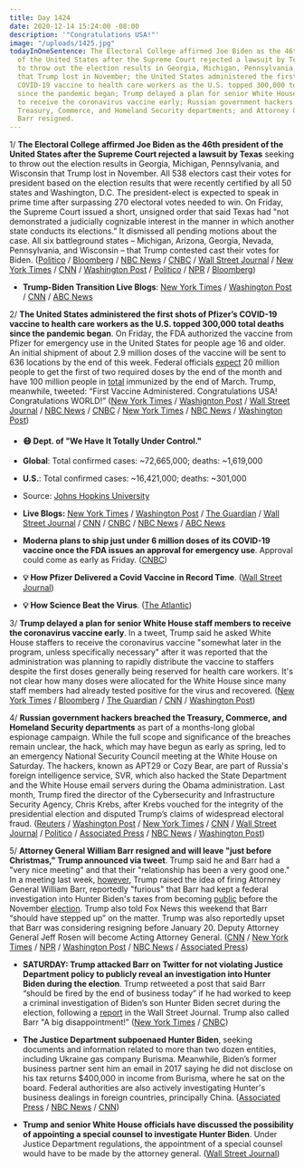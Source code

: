 ```yaml
---
title: Day 1424
date: 2020-12-14 15:24:00 -08:00
description: '"Congratulations USA!"'
image: "/uploads/1425.jpg"
todayInOneSentence: The Electoral College affirmed Joe Biden as the 46th president
  of the United States after the Supreme Court rejected a lawsuit by Texas seeking
  to throw out the election results in Georgia, Michigan, Pennsylvania, and Wisconsin
  that Trump lost in November; the United States administered the first shots of Pfizer’s
  COVID-19 vaccine to health care workers as the U.S. topped 300,000 total deaths
  since the pandemic began; Trump delayed a plan for senior White House staff members
  to receive the coronavirus vaccine early; Russian government hackers breached the
  Treasury, Commerce, and Homeland Security departments; and Attorney General William
  Barr resigned.
---
```


1/ **The Electoral College affirmed Joe Biden as the 46th president of the United States after the Supreme Court rejected a lawsuit by Texas** seeking to throw out the election results in Georgia, Michigan, Pennsylvania, and Wisconsin that Trump lost in November. All 538 electors cast their votes for president based on the election results that were recently certified by all 50 states and Washington, D.C. The president-elect is expected to speak in prime time after surpassing 270 electoral votes needed to win. On Friday, the Supreme Court issued a short, unsigned order that said Texas had "not demonstrated a judicially cognizable interest in the manner in which another state conducts its elections.” It dismissed all pending motions about the case. All six battleground states – Michigan, Arizona, Georgia, Nevada, Pennsylvania, and Wisconsin – that Trump contested cast their votes for Biden. ([Politico](https://www.politico.com/news/2020/12/14/electoral-college-biden-victory-444952) / [Bloomberg](https://www.bloomberg.com/news/articles/2020-12-14/biden-s-nod-from-electors-could-seal-his-win-with-some-in-gop?sref=MIBMEEoj) / [NBC News](https://www.nbcnews.com/politics/2020-election/electoral-college-set-vote-make-biden-s-2020-victory-official-n1251076) / [CNBC](https://www.cnbc.com/2020/12/14/election-results-biden-electoral-votes.html) / [Wall Street Journal](https://www.wsj.com/articles/electoral-college-meets-in-formal-step-toward-biden-presidency-11607941801) / [New York Times](https://www.nytimes.com/2020/12/11/us/politics/supreme-court-election-texas.html) / [CNN](https://www.cnn.com/2020/12/11/politics/supreme-court-texas-trump-biden/index.html) / [Washington Post](https://www.washingtonpost.com/politics/courts_law/supreme-court-texas-election-trump/2020/12/11/bf462f22-3bc6-11eb-bc68-96af0daae728_story.html) / [Politico](https://www.politico.com/news/2020/12/11/supreme-court-rejects-texas-led-effort-to-overturn-bidens-victory-444638) / [NPR](https://www.npr.org/2020/12/11/945617913/supreme-court-shuts-door-on-trump-election-prospects) / [Bloomberg](https://www.bloomberg.com/news/articles/2020-12-11/supreme-court-rejects-trump-bid-to-overturn-election-results?sref=MIBMEEoj))

* **Trump-Biden Transition Live Blogs**: [New York Times](https://www.nytimes.com/live/2020/12/14/us/joe-biden-trump) / [Washington Post](https://www.washingtonpost.com/politics/2020/12/14/biden-transition-electoral-college-live-updates/) / [CNN](https://www.cnn.com/politics/live-news/electoral-college-vote-2020-biden-trump/index.html) / [ABC News](https://abcnews.go.com/Politics/live-updates/2020-election-results-transition/?id=74713338)

2/ **The United States administered the first shots of Pfizer’s COVID-19 vaccine to health care workers as the U.S. topped 300,000 total deaths since the pandemic began**. On Friday, the FDA authorized the vaccine from Pfizer for emergency use in the United States for people age 16 and older.  An initial shipment of about 2.9 million doses of the vaccine will be sent to 636 locations by the end of this week. Federal officials [expect](https://www.washingtonpost.com/nation/2020/12/14/coronavirus-covid-live-updates-us/#link-P3AFHCIO4VEAPB63NWHHBLUGQY) 20 million people to get the first of two required doses by the end of the month and have 100 million people in [total](https://www.reuters.com/article/health-coronavirus-usa-immunizations-idUSKBN28N0HH) immunized by the end of March. Trump, meanwhile, tweeted: “First Vaccine Administered. Congratulations USA! Congratulations WORLD!” ([New York Times](https://www.nytimes.com/2020/12/11/health/pfizer-vaccine-authorized.html) / [Washignton Post](https://www.washingtonpost.com/health/2020/12/11/trump-stephen-hahn-fda-covid-vaccine/) / [Wall Street Journal](https://www.wsj.com/articles/covid-19-vaccinations-in-the-u-s-slated-to-begin-monday-11607941806) / [NBC News](https://www.nbcnews.com/health/health-news/fda-authorizes-pfizer-vaccine-emergency-use-major-first-step-toward-n1250923) / [CNBC](https://www.cnbc.com/2020/12/14/us-administers-first-shots-of-pfizers-covid-vaccine-launching-a-historic-rollout.html) / [New York Times](https://www.nytimes.com/2020/12/13/us/politics/coronavirus-vaccine-education-campaign.html) / [NBC News](https://www.nbcnews.com/news/world/covid-d-day-arrives-vaccine-set-arrive-all-50-states-n1251074) / [Washington Post](https://www.washingtonpost.com/national/covid-300000-dead-us/2020/12/12/5f40686c-364f-11eb-8d38-6aea1adb3839_story.html))

* #### 😷 Dept. of "We Have It Totally Under Control."

* **Global**: Total confirmed cases: \~72,665,000; deaths: \~1,619,000

* **U.S.**: Total confirmed cases: \~16,421,000; deaths: \~301,000

* Source: [Johns Hopkins University](https://coronavirus.jhu.edu/map.html)

* **Live Blogs:** [New York Times](https://www.nytimes.com/live/2020/12/14/world/covid-19-coronavirus) / [Washington Post](https://www.washingtonpost.com/nation/2020/12/14/coronavirus-covid-live-updates-us/) / [The Guardian](https://www.theguardian.com/us-news/live/2020/dec/14/electoral-college-joe-biden-us-election-donald-trump-coronavirus-covid-19-pfizer-vaccine-russia-hackers-live-updates) / [Wall Street Journal](https://www.wsj.com/livecoverage/latest-updates/covid?mod=hp_theme_coronavirus-ribbon) / [CNN](https://www.cnn.com/world/live-news/coronavirus-pandemic-vaccine-updates-12-14-20/index.html) / [CNBC](https://www.cnbc.com/2020/12/14/coronavirus-live-updates.html) / [NBC News](https://www.nbcnews.com/news/us-news/live-blog/covid-19-coronavirus-vaccine-hospitals-warp-speed-n1251068) / [ABC News](https://abcnews.go.com/Health/live-updates/coronavirus/?id=74710722)

* **Moderna plans to ship just under 6 million doses of its COVID-19 vaccine once the FDA issues an approval for emergency use**. Approval could come as early as Friday. ([CNBC](https://www.cnbc.com/2020/12/14/covid-vaccine-us-plans-to-ship-6-million-moderna-doses-once-fda-gives-ok.html))

* **💡 How Pfizer Delivered a Covid Vaccine in Record Time**. ([Wall Street Journal](https://www.wsj.com/articles/how-pfizer-delivered-a-covid-vaccine-in-record-time-crazy-deadlines-a-pushy-ceo-11607740483))

* **💡 How Science Beat the Virus**. ([The Atlantic](https://www.theatlantic.com/magazine/archive/2021/01/science-covid-19-manhattan-project/617262/))

3/ **Trump delayed a plan for senior White House staff members to receive the coronavirus vaccine early**. In a tweet, Trump said he asked White House staffers to receive the coronavirus vaccine "somewhat later in the program, unless specifically necessary" after it was reported that the administration was planning to rapidly distribute the vaccine to staffers despite the first doses generally being reserved for health care workers. It's not clear how many doses were allocated for the White House since many staff members had already tested positive for the virus and recovered. ([New York Times](https://www.nytimes.com/2020/12/13/us/politics/white-house-coronavirus-vaccine-trump.html) / [Bloomberg](https://www.bloomberg.com/news/articles/2020-12-13/trump-top-officials-to-be-offered-covid-vaccine-within-days?sref=MIBMEEoj) / [The Guardian](https://www.theguardian.com/world/2020/dec/14/donald-trump-reverses-plan-to-give-white-house-officials-covid-vaccine) / [CNN](https://www.cnn.com/2020/12/13/politics/white-house-coronavirus-vaccine/) / [Washington Post](https://www.washingtonpost.com/politics/members-of-white-house-staff-to-get-early-access-to-coronavirus-vaccine/2020/12/13/2c3ae400-3d94-11eb-8db8-395dedaaa036_story.html))

4/ **Russian government hackers breached the Treasury, Commerce, and Homeland Security departments** as part of a months-long global espionage campaign. While the full scope and significance of the breaches remain unclear, the hack, which may have begun as early as spring, led to an emergency National Security Council meeting at the White House on Saturday. The hackers, known as APT29 or Cozy Bear, are part of Russia's foreign intelligence service, SVR, which also hacked the State Department and the White House email servers during the Obama administration. Last month, Trump fired the director of the Cybersecurity and Infrastructure Security Agency, Chris Krebs, after Krebs vouched for the integrity of the presidential election and disputed Trump’s claims of widespread electoral fraud. ([Reuters](https://www.reuters.com/article/us-usa-cyber-amazon-com-exclsuive-idUSKBN28N0PG) / [Washington Post](https://www.washingtonpost.com/national-security/russian-government-spies-are-behind-a-broad-hacking-campaign-that-has-breached-us-agencies-and-a-top-cyber-firm/2020/12/13/d5a53b88-3d7d-11eb-9453-fc36ba051781_story.html) / [New York Times](https://www.nytimes.com/2020/12/13/us/politics/russian-hackers-us-government-treasury-commerce.html) / [CNN](https://www.cnn.com/2020/12/13/politics/us-agencies-investigating-hacking-data-breach) / [Wall Street Journal](https://www.wsj.com/articles/agencies-hacked-in-foreign-cyber-espionage-campaign-11607897866) / [Politico](https://www.politico.com/news/2020/12/13/federal-agencies-hacked-444970) / [Associated Press](https://apnews.com/article/us-agencies-hacked-global-cyberspying-e8a2e819f7cc6982f6a72f8c85209b72) / [NBC News](https://www.nbcnews.com/news/us-news/russian-hackers-breach-u-s-government-effort-aimed-agencies-private-n1251057) / [Washington Post](https://www.washingtonpost.com/national-security/dhs-is-third-federal-agency-hacked-in-major-russian-cyberespionage-campaign/2020/12/14/41f8fc98-3e3c-11eb-8bc0-ae155bee4aff_story.html))

5/ **Attorney General William Barr resigned and will leave "just before Christmas," Trump announced via tweet**. Trump said he and Barr had a "very nice meeting" and that their "relationship has been a very good one." In a meeting last week, [however](https://www.cnn.com/2020/12/12/politics/william-barr-donald-trump-white-house-meeting/index.html), Trump raised the idea of firing Attorney General William Barr, reportedly "furious" that Barr had kept a federal investigation into Hunter Biden's taxes from becoming [public](https://www.wsj.com/articles/barr-worked-to-keep-hunter-biden-probes-from-public-view-during-election-11607653188?page=1) before the November [election](https://www.wsj.com/articles/barr-kept-biden-probes-from-public-to-avoid-election-politics-11607951984). Trump also told Fox News this weekend that Barr “should have stepped up” on the matter. Trump was also reportedly upset that Barr was considering resigning before January 20. Deputy Attorney General Jeff Rosen will become Acting Attorney General. ([CNN](https://www.cnn.com/2020/12/14/politics/william-barr-out-as-attorney-general/index.html) / [New York Times](https://www.nytimes.com/2020/12/14/us/politics/william-barr-attorney-general.html?action=click&module=Spotlight&pgtype=Homepage) / [NPR](https://www.npr.org/2020/12/14/811276917/william-barr-to-steps-down-as-attorney-general) / [Washington Post](https://www.washingtonpost.com/national-security/william-barr-resigns-trump-attorney-general/2020/12/14/0389c9a0-1796-11eb-aeec-b93bcc29a01b_story.html) / [NBC News](https://www.nbcnews.com/politics/politics-news/attorney-general-william-barr-depart-administration-trump-announces-n1251189) / [Associated Press](https://apnews.com/article/joe-biden-donald-trump-william-barr-elections-463cb19223f025345195d9d4f1666f3a))

* **SATURDAY: Trump attacked Barr on Twitter for not violating Justice Department policy to publicly reveal an investigation into Hunter Biden during the election**. Trump retweeted a post that said Barr “should be fired by the end of business today” if he had worked to keep a criminal investigation of Biden’s son Hunter Biden secret during the election, following a [report](https://www.wsj.com/articles/barr-worked-to-keep-hunter-biden-probes-from-public-view-during-election-11607653188?page=1) in the Wall Street Journal. Trump also called Barr "A big disappointment!” ([New York Times](https://www.nytimes.com/2020/12/12/us/politics/trump-barr-biden-investigation.html) / [CNBC](https://www.cnbc.com/2020/12/12/trump-blasts-barr-over-hunter-biden-probe-condemns-supreme-court.html))

* **The Justice Department subpoenaed Hunter Biden**, seeking documents and information related to more than two dozen entities, including Ukraine gas company Burisma. Meanwhile, Biden’s former business partner sent him an email in 2017 saying he did not disclose on his tax returns $400,000 in income from Burisma, where he sat on the board. Federal authorities are also actively investigating Hunter's business dealings in foreign countries, principally China. ([Associated Press](https://apnews.com/article/joe-biden-politics-business-ukraine-subpoenas-b5245760245d5dee3e011f0df5e1868e) / [NBC News](https://www.nbcnews.com/politics/politics-news/email-hunter-biden-raises-fresh-questions-about-his-tax-dealings-n1250973) / [CNN](https://www.cnn.com/2020/12/09/politics/hunter-biden-tax-investigtation/index.html))

* **Trump and senior White House officials have discussed the possibility of appointing a special counsel to investigate Hunter Biden**. Under Justice Department regulations, the appointment of a special counsel would have to be made by the attorney general. ([Wall Street Journal](https://www.wsj.com/articles/trump-pursues-appointing-special-counsel-to-probe-election-hunter-biden-11607744814))